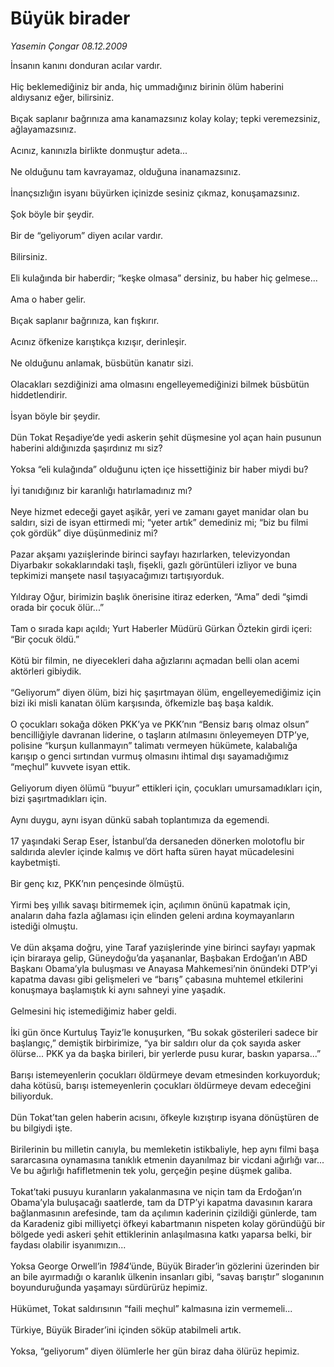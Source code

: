 # Büyük birader

*Yasemin Çongar 08.12.2009*

<div class="taraf_structure_2col_1zq">
<div class="margen_n">



 <p>İnsanın kanını donduran acılar vardır. <br/><br/>Hiç beklemediğiniz bir anda, hiç ummadığınız birinin ölüm haberini aldıysanız eğer, bilirsiniz. <br/><br/>Bıçak saplanır bağrınıza ama kanamazsınız kolay kolay; tepki veremezsiniz, ağlayamazsınız. <br/><br/>Acınız, kanınızla birlikte donmuştur adeta... <br/><br/>Ne olduğunu tam kavrayamaz, olduğuna inanamazsınız. <br/><br/>İnançsızlığın isyanı büyürken içinizde sesiniz çıkmaz, konuşamazsınız. <br/><br/>Şok böyle bir şeydir. <br/><br/>Bir de “geliyorum” diyen acılar vardır. <br/><br/>Bilirsiniz. <br/><br/>Eli kulağında bir haberdir; “keşke olmasa” dersiniz, bu haber hiç gelmese... <br/><br/>Ama o haber gelir. <br/><br/>Bıçak saplanır bağrınıza, kan fışkırır. <br/><br/>Acınız öfkenize karıştıkça kızışır, derinleşir. <br/><br/>Ne olduğunu anlamak, büsbütün kanatır sizi. <br/><br/>Olacakları sezdiğinizi ama olmasını engelleyemediğinizi bilmek büsbütün hiddetlendirir. <br/><br/>İsyan böyle bir şeydir. <br/><br/>Dün Tokat Reşadiye’de yedi askerin şehit düşmesine yol açan hain pusunun haberini aldığınızda şaşırdınız mı siz? <br/><br/>Yoksa “eli kulağında” olduğunu içten içe hissettiğiniz bir haber miydi bu? <br/><br/>İyi tanıdığınız bir karanlığı hatırlamadınız mı? <br/><br/>Neye hizmet edeceği gayet aşikâr, yeri ve zamanı gayet manidar olan bu saldırı, sizi de isyan ettirmedi mi; “yeter artık” demediniz mi; “biz bu filmi çok gördük” diye düşünmediniz mi? <br/><br/>Pazar akşamı yazıişlerinde birinci sayfayı hazırlarken, televizyondan Diyarbakır sokaklarındaki taşlı, fişekli, gazlı görüntüleri izliyor ve buna tepkimizi manşete nasıl taşıyacağımızı tartışıyorduk. <br/><br/>Yıldıray Oğur, birimizin başlık önerisine itiraz ederken, “Ama” dedi “şimdi orada bir çocuk ölür...” <br/><br/>Tam o sırada kapı açıldı; Yurt Haberler Müdürü Gürkan Öztekin girdi içeri: “Bir çocuk öldü.” <br/><br/>Kötü bir filmin, ne diyecekleri daha ağızlarını açmadan belli olan acemi aktörleri gibiydik. <br/><br/>“Geliyorum” diyen ölüm, bizi hiç şaşırtmayan ölüm, engelleyemediğimiz için bizi iki misli kanatan ölüm karşısında, öfkemizle baş başa kaldık. <br/><br/>O çocukları sokağa döken PKK’ya ve PKK’nın “Bensiz barış olmaz olsun” bencilliğiyle davranan liderine, o taşların atılmasını önleyemeyen DTP’ye, polisine “kurşun kullanmayın” talimatı vermeyen hükümete, kalabalığa karışıp o genci sırtından vurmuş olmasını ihtimal dışı sayamadığımız “meçhul” kuvvete isyan ettik. <br/><br/>Geliyorum diyen ölümü “buyur” ettikleri için, çocukları umursamadıkları için, bizi şaşırtmadıkları için. <br/><br/>Aynı duygu, aynı isyan dünkü sabah toplantımıza da egemendi. <br/><br/>17 yaşındaki Serap Eser, İstanbul’da dersaneden dönerken molotoflu bir saldırıda alevler içinde kalmış ve dört hafta süren hayat mücadelesini kaybetmişti. <br/><br/>Bir genç kız, PKK’nın pençesinde ölmüştü. <br/><br/>Yirmi beş yıllık savaşı bitirmemek için, açılımın önünü kapatmak için, anaların daha fazla ağlaması için elinden geleni ardına koymayanların istediği olmuştu. <br/><br/>Ve dün akşama doğru, yine Taraf yazıişlerinde yine birinci sayfayı yapmak için biraraya gelip, Güneydoğu’da yaşananlar, Başbakan Erdoğan’ın ABD Başkanı Obama’yla buluşması ve Anayasa Mahkemesi’nin önündeki DTP’yi kapatma davası gibi gelişmeleri ve “barış” çabasına muhtemel etkilerini konuşmaya başlamıştık ki aynı sahneyi yine yaşadık. <br/><br/>Gelmesini hiç istemediğimiz haber geldi. <br/><br/>İki gün önce Kurtuluş Tayiz’le konuşurken, “Bu sokak gösterileri sadece bir başlangıç,” demiştik birbirimize, “ya bir saldırı olur da çok sayıda asker ölürse... PKK ya da başka birileri, bir yerlerde pusu kurar, baskın yaparsa...” <br/><br/>Barışı istemeyenlerin çocukları öldürmeye devam etmesinden korkuyorduk; daha kötüsü, barışı istemeyenlerin çocukları öldürmeye devam edeceğini biliyorduk. <br/><br/>Dün Tokat’tan gelen haberin acısını, öfkeyle kızıştırıp isyana dönüştüren de bu bilgiydi işte. <br/><br/>Birilerinin bu milletin canıyla, bu memleketin istikbaliyle, hep aynı filmi başa sararcasına oynamasına tanıklık etmenin dayanılmaz bir vicdani ağırlığı var... Ve bu ağırlığı hafifletmenin tek yolu, gerçeğin peşine düşmek galiba. <br/><br/>Tokat’taki pusuyu kuranların yakalanmasına ve niçin tam da Erdoğan’ın Obama’yla buluşacağı saatlerde, tam da DTP’yi kapatma davasının karara bağlanmasının arefesinde, tam da açılımın kaderinin çizildiği günlerde, tam da Karadeniz gibi milliyetçi öfkeyi kabartmanın nispeten kolay göründüğü bir bölgede yedi askeri şehit ettiklerinin anlaşılmasına katkı yaparsa belki, bir faydası olabilir isyanımızın... <br/><br/>Yoksa George Orwell’in <i>1984</i>’ünde, Büyük Birader’in gözlerini üzerinden bir an bile ayırmadığı o karanlık ülkenin insanları gibi, “savaş barıştır” sloganının boyunduruğunda yaşamayı sürdürürüz hepimiz. <br/><br/>Hükümet, Tokat saldırısının “faili meçhul” kalmasına izin vermemeli... <br/><br/>Türkiye, Büyük Birader’ini içinden söküp atabilmeli artık. <br/><br/>Yoksa, “geliyorum” diyen ölümlerle her gün biraz daha ölürüz hepimiz.</p>
<br/>
<br/>
<br/>



<br/>


<div id="taraf_not">
</div>

</div>


</div>
